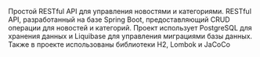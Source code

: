 Простой RESTful API для управления новостями и категориями. RESTful API,
разработанный на базе Spring Boot, предоставляющий CRUD операции для
новостей и категорий. Проект использует PostgreSQL для хранения данных и
Liquibase для управления миграциями базы данных. Также в проекте
использованы библиотеки H2, Lombok и JaCoCo